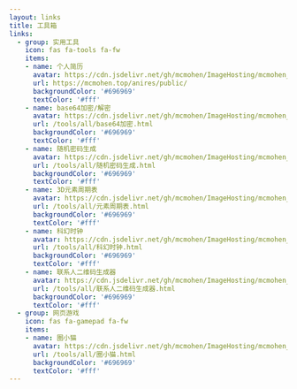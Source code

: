 ```yaml
---
layout: links
title: 工具箱
links:
  - group: 实用工具
    icon: fas fa-tools fa-fw
    items:
    - name: 个人简历
      avatar: https://cdn.jsdelivr.net/gh/mcmohen/ImageHosting/mcmohen_img20191116223015.png
      url: https://mcmohen.top/anires/public/
      backgroundColor: '#696969' 
      textColor: '#fff' 
    - name: base64加密/解密
      avatar: https://cdn.jsdelivr.net/gh/mcmohen/ImageHosting/mcmohen_imgtools-base64.png
      url: /tools/all/base64加密.html
      backgroundColor: '#696969' 
      textColor: '#fff' 
    - name: 随机密码生成
      avatar: https://cdn.jsdelivr.net/gh/mcmohen/ImageHosting/mcmohen_imgtools-randompw.png
      url: /tools/all/随机密码生成.html
      backgroundColor: '#696969' 
      textColor: '#fff'
    - name: 3D元素周期表
      avatar: https://cdn.jsdelivr.net/gh/mcmohen/ImageHosting/mcmohen_img20200221124740.png  # https://cdn.jsdelivr.net/gh/mcmohen/ImageHosting/mcmohen_img氢.PNG
      url: /tools/all/元素周期表.html
      backgroundColor: '#696969' 
      textColor: '#fff'
    - name: 科幻时钟
      avatar: https://cdn.jsdelivr.net/gh/mcmohen/ImageHosting/mcmohen_img20191109215048.png
      url: /tools/all/科幻时钟.html
      backgroundColor: '#696969' 
      textColor: '#fff'
    - name: 联系人二维码生成器
      avatar: https://cdn.jsdelivr.net/gh/mcmohen/ImageHosting/mcmohen_imgweiixin.png
      url: /tools/all/联系人二维码生成器.html
      backgroundColor: '#696969' 
      textColor: '#fff'
  - group: 网页游戏
    icon: fas fa-gamepad fa-fw
    items:
    - name: 圈小猫
      avatar: https://cdn.jsdelivr.net/gh/mcmohen/ImageHosting/mcmohen_img20200221124639.png
      url: /tools/all/圈小猫.html
      backgroundColor: '#696969' 
      textColor: '#fff'
---
```


